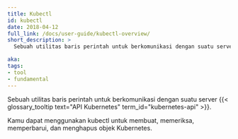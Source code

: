 ```yaml
---
title: Kubectl
id: kubectl
date: 2018-04-12
full_link: /docs/user-guide/kubectl-overview/
short_description: >
  Sebuah utilitas baris perintah untuk berkomunikasi dengan suatu server API Kubernetes.

aka:
tags:
- tool
- fundamental
---
```

Sebuah utilitas baris perintah untuk berkomunikasi dengan suatu server {{< glossary_tooltip text="API Kubernetes" term_id="kubernetes-api" >}}.

<!--more-->

Kamu dapat menggunakan kubectl untuk membuat, memeriksa, memperbarui, dan menghapus objek Kubernetes.
